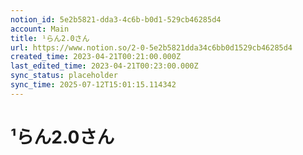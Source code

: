 ```yaml
---
notion_id: 5e2b5821-dda3-4c6b-b0d1-529cb46285d4
account: Main
title: ¹らん2.0さん
url: https://www.notion.so/2-0-5e2b5821dda34c6bb0d1529cb46285d4
created_time: 2023-04-21T00:21:00.000Z
last_edited_time: 2023-04-21T00:23:00.000Z
sync_status: placeholder
sync_time: 2025-07-12T15:01:15.114342
---
```

# ¹らん2.0さん
